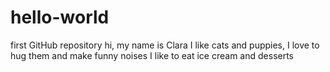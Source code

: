 # hello-world
first GitHub repository
hi, my name is Clara
I like cats and puppies, I love to hug them and make funny noises
I like to eat ice cream and desserts
